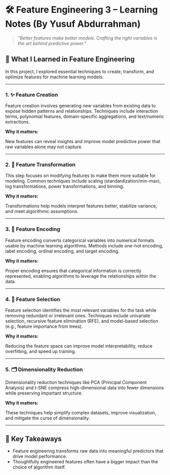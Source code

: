 <h1>🛠️ Feature Engineering 3 – Learning Notes (By Yusuf Abdurrahman)</h1>

<blockquote><em>"Better features make better models. Crafting the right variables is the art behind predictive power."</em></blockquote>

<h2>📘 What I Learned in Feature Engineering</h2>

<p>In this project, I explored essential techniques to create, transform, and optimize features for machine learning models:</p>

<hr>

<h3>1. ✨ Feature Creation</h3>

<p>Feature creation involves generating new variables from existing data to expose hidden patterns and relationships. Techniques include interaction terms, polynomial features, domain-specific aggregations, and text/numeric extractions.</p>

<strong>Why it matters:</strong><br>
<p>New features can reveal insights and improve model predictive power that raw variables alone may not capture.</p>

<hr>

<h3>2. 🔄 Feature Transformation</h3>

<p>This step focuses on modifying features to make them more suitable for modeling. Common techniques include scaling (standardization/min-max), log transformations, power transformations, and binning.</p>

<strong>Why it matters:</strong><br>
<p>Transformations help models interpret features better, stabilize variance, and meet algorithmic assumptions.</p>

<hr>

<h3>3. 🧩 Feature Encoding</h3>

<p>Feature encoding converts categorical variables into numerical formats usable by machine learning algorithms. Methods include one-hot encoding, label encoding, ordinal encoding, and target encoding.</p>

<strong>Why it matters:</strong><br>
<p>Proper encoding ensures that categorical information is correctly represented, enabling algorithms to leverage the relationships within the data.</p>

<hr>

<h3>4. 🧹 Feature Selection</h3>

<p>Feature selection identifies the most relevant variables for the task while removing redundant or irrelevant ones. Techniques include univariate selection, recursive feature elimination (RFE), and model-based selection (e.g., feature importance from trees).</p>

<strong>Why it matters:</strong><br>
<p>Reducing the feature space can improve model interpretability, reduce overfitting, and speed up training.</p>

<hr>

<h3>5. 🗂️ Dimensionality Reduction</h3>

<p>Dimensionality reduction techniques like PCA (Principal Component Analysis) and t-SNE compress high-dimensional data into fewer dimensions while preserving important structure.</p>

<strong>Why it matters:</strong><br>
<p>These techniques help simplify complex datasets, improve visualization, and mitigate the curse of dimensionality.</p>

<hr>

<h2>📌 Key Takeaways</h2>

<ul>
  <li>Feature engineering transforms raw data into meaningful predictors that drive model performance.</li>
  <li>Thoughtfully engineered features often have a bigger impact than the choice of algorithm itself.</li>
</ul>
